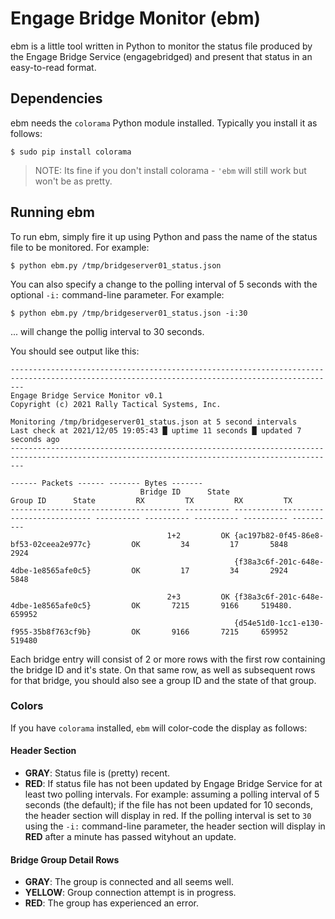 # Engage Bridge Monitor (ebm)
ebm is a little tool written in Python to monitor the status file produced by the Engage Bridge Service (engagebridged) and present that status in an easy-to-read format.

## Dependencies
ebm needs the `colorama` Python module installed.  Typically you install it as follows:
```shell
$ sudo pip install colorama
```

>NOTE: Its fine if you don't install colorama - `'ebm` will still work but won't be as pretty.

## Running ebm
To run ebm, simply fire it up using Python and pass the name of the status file to be monitored.  For example:
```shell
$ python ebm.py /tmp/bridgeserver01_status.json
```

You can also specify a change to the polling interval of 5 seconds with the optional `-i:` command-line parameter.  For example:
```shell
$ python ebm.py /tmp/bridgeserver01_status.json -i:30
```

... will change the pollig interval to 30 seconds.

You should see output like this:
```shell
-----------------------------------------------------------------------------------------------------------------------------------------------
Engage Bridge Service Monitor v0.1
Copyright (c) 2021 Rally Tactical Systems, Inc.

Monitoring /tmp/bridgeserver01_status.json at 5 second intervals
Last check at 2021/12/05 19:05:43 █ uptime 11 seconds █ updated 7 seconds ago
-----------------------------------------------------------------------------------------------------------------------------------------------
                                                                                                    ------ Packets ------ ------- Bytes -------
                             Bridge ID      State                               Group ID      State         RX         TX         RX         TX
-------------------------------------- ---------- -------------------------------------- ---------- ---------- ---------- ---------- ----------
                                   1+2         OK {ac197b82-0f45-86e8-bf53-02ceea2e977c}         OK         34         17       5848       2924
                                                  {f38a3c6f-201c-648e-4dbe-1e8565afe0c5}         OK         17         34       2924       5848

                                   2+3         OK {f38a3c6f-201c-648e-4dbe-1e8565afe0c5}         OK       7215       9166     519480.     659952
                                                  {d54e51d0-1cc1-e130-f955-35b8f763cf9b}         OK       9166       7215     659952      519480
```                                                                                     
Each bridge entry will consist of 2 or more rows with the first row containing the bridge ID and it's state.  On that same row, as well as subsequent rows for that bridge, you should also see a group ID and the state of that group.

### Colors
If you have `colorama` installed, `ebm` will color-code the display as follows:

#### Header Section
- **GRAY**: Status file is (pretty) recent.
- **RED**: If status file has not been updated by Engage Bridge Service for at least two polling intervals.  For example: assuming a polling interval of 5 seconds (the default); if the file has not been updated for 10 seconds, the header section will display in red.  If the polling interval is set to `30` using the `-i:` command-line parameter, the header section will display in **RED** after a minute has passed wityhout an update.
#### Bridge Group Detail Rows
- **GRAY**: The group is connected and all seems well.
- **YELLOW**: Group connection attempt is in progress.
- **RED**: The group has experienced an error.
